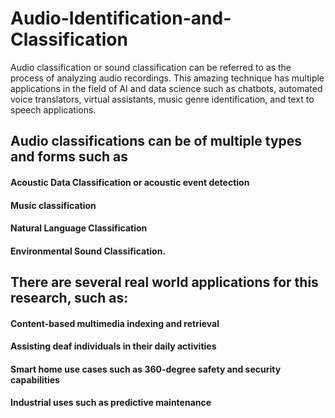 # Audio-Identification-and-Classification
Audio classification or sound classification can be referred to as the process of analyzing audio recordings. This amazing technique has multiple applications in the field of AI and data science such as chatbots, automated voice translators, virtual assistants, music genre identification, and text to speech applications.
## Audio classifications can be of multiple types and forms such as
#### Acoustic Data Classification or acoustic event detection 
#### Music classification
#### Natural Language Classification
#### Environmental Sound Classification.

## There are several real world applications for this research, such as:
#### Content-based multimedia indexing and retrieval
#### Assisting deaf individuals in their daily activities
#### Smart home use cases such as 360-degree safety and security capabilities
#### Industrial uses such as predictive maintenance

